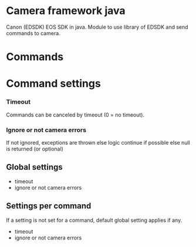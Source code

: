 # Camera framework java
Canon (EDSDK) EOS SDK in java. Module to use library of EDSDK and send commands to camera.


# Commands


# Command settings

### Timeout
Commands can be canceled by timeout (0 = no timeout).

### Ignore or not camera errors
If not ignored, exceptions are thrown else logic continue if possible else null is returned (or optional)

## Global settings
- timeout 
- ignore or not camera errors

## Settings per command
If a setting is not set for a command, default global setting applies if any.
- timeout
- ignore or not camera errors
